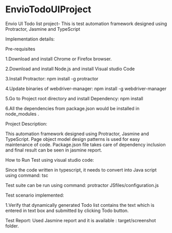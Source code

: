 # EnvioTodoUIProject
Envio UI Todo list project- This is test automation framework designed using Protractor, Jasmine and TypeScript 

Implementation details: 

Pre-requisites 

1.Download and install Chrome or Firefox browser. 

2.Download and install Node.js and install Visual studio Code 

3.Install Protractor: npm install -g protractor  

4.Update binaries of webdriver-manager: npm install -g webdriver-manager 

5.Go to Project root directory and install Dependency: npm install 

6.All the dependencies from package.json would be installed in node_modules . 

Project Description: 

This automation framework designed using Protractor, Jasmine and TypeScript. Page object model design patterns is used for easy maintenance of code. 
Package.json file takes care of dependency inclusion and final result can be seen in jasmine report. 

How to Run Test using visual studio code: 

Since the code written in typescript, it needs to convert into Java script using command: tsc 

Test suite can be run using command: protractor JSfiles/configuration.js 

Test scenario implemented: 

1.Verify that dynamically generated Todo list contains the text which is entered in text box and submitted by clicking Todo button. 
 
Test Report: Used Jasmine report and it is available : target/screenshot folder.
 

 

 
 
 
